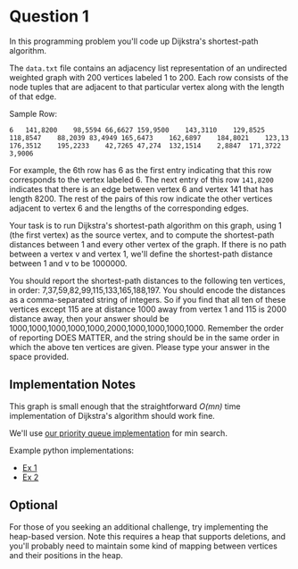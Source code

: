 # Question 1

In this programming problem you'll code up Dijkstra's shortest-path algorithm. 

The `data.txt` file contains an adjacency list representation of an undirected weighted graph with 200 vertices labeled 1 to 200. Each row consists of the node tuples that are adjacent to that particular vertex along with the length of that edge. 

Sample Row:

```
6	141,8200	98,5594	66,6627	159,9500	143,3110	129,8525	118,8547	88,2039	83,4949	165,6473	162,6897	184,8021	123,13	176,3512	195,2233	42,7265	47,274	132,1514	2,8847	171,3722	3,9006	
```

For example, the 6th row has 6 as the first entry indicating that this row corresponds to the vertex labeled 6. The next entry of this row `141,8200` indicates that there is an edge between vertex 6 and vertex 141 that has length 8200. The rest of the pairs of this row indicate the other vertices adjacent to vertex 6 and the lengths of the corresponding edges.

Your task is to run Dijkstra's shortest-path algorithm on this graph, using 1 (the first vertex) as the source vertex, and to compute the shortest-path distances between 1 and every other vertex of the graph. If there is no path between a vertex v and vertex 1, we'll define the shortest-path distance between 1 and v to be 1000000. 

You should report the shortest-path distances to the following ten vertices, in order: 7,37,59,82,99,115,133,165,188,197. You should encode the distances as a comma-separated string of integers. So if you find that all ten of these vertices except 115 are at distance 1000 away from vertex 1 and 115 is 2000 distance away, then your answer should be 1000,1000,1000,1000,1000,2000,1000,1000,1000,1000. Remember the order of reporting DOES MATTER, and the string should be in the same order in which the above ten vertices are given. Please type your answer in the space provided.


## Implementation Notes

This graph is small enough that the straightforward *O(mn)* time implementation of Dijkstra's algorithm should work fine. 

We'll use [our priority queue implementation](https://github.com/joyrexus/sandbox/tree/master/heaps) for min search.

Example python implementations:

* [Ex 1](https://github.com/kqdtran/ADA1/tree/master/dijkstra)
* [Ex 2](http://code.activestate.com/recipes/119466-dijkstras-algorithm-for-shortest-paths/)


## Optional

For those of you seeking an additional challenge, try implementing the heap-based version. Note this requires a heap that supports deletions, and you'll probably need to maintain some kind of mapping between vertices and their positions in the heap.
